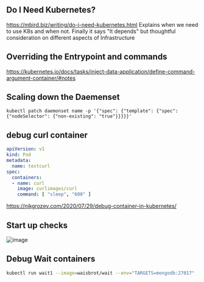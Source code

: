 ## Do I Need Kubernetes?

https://mbird.biz/writing/do-i-need-kubernetes.html
Explains when we need to use K8s and when not. Finally it says "It depends" but thoughtful consideration on different aspects of Infrastructure

## Overriding the Entrypoint and commands
https://kubernetes.io/docs/tasks/inject-data-application/define-command-argument-container/#notes


## Scaling down the Daemenset
```
kubectl patch daemonset name -p '{"spec": {"template": {"spec": {"nodeSelector": {"non-existing": "true"}}}}}'
```

## debug curl container
```yaml
apiVersion: v1
kind: Pod
metadata:
  name: testcurl
spec:
  containers:
  - name: curl
    image: curlimages/curl 
    command: [ "sleep", "600" ]
```
https://nikgrozev.com/2020/07/29/debug-container-in-kubernetes/

## Start up checks
![image](https://user-images.githubusercontent.com/2858081/123808924-136fb680-d8e9-11eb-8cfd-151aa3e6cd5b.png)

## Debug Wait containers
```bash
kubectl run wait1 --image=waisbrot/wait --env="TARGETS=mongodb:27017"
```
